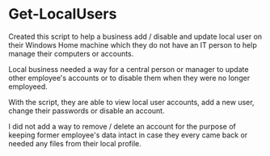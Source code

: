 # Get-LocalUsers

Created this script to help a business add / disable and update local user on their Windows Home machine which they do not have an IT person to help
manage their computers or accounts.

Local business needed a way for a central person or manager to update other employee's accounts or to disable them when they were no longer
employeed. 

With the script, they are able to view local user accounts, add a new user, change their passwords or disable an account.

I did not add a way to remove / delete an account for the purpose of keeping former employee's data intact in case they every came back or needed any files from 
their local profile.

